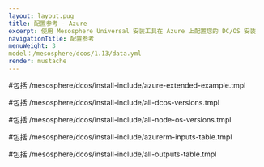 ```yaml
---
layout: layout.pug
title: 配置参考 - Azure
excerpt: 使用 Mesosphere Universal 安装工具在 Azure 上配置您的 DC/OS 安装
navigationTitle: 配置参考
menuWeight: 3
model：/mesosphere/dcos/1.13/data.yml
render: mustache
---
```


#包括 /mesosphere/dcos/install-include/azure-extended-example.tmpl

#包括 /mesosphere/dcos/install-include/all-dcos-versions.tmpl

#包括 /mesosphere/dcos/install-include/all-node-os-versions.tmpl

#包括 /mesosphere/dcos/install-include/azurerm-inputs-table.tmpl

#包括 /mesosphere/dcos/install-include/all-outputs-table.tmpl
